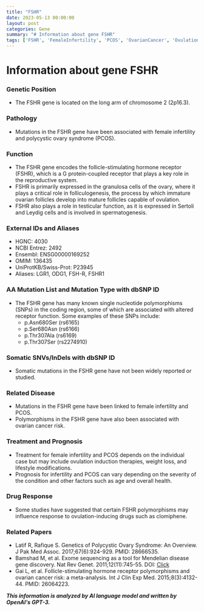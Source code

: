 ```yaml
---
title: "FSHR"
date: 2023-05-13 00:00:00
layout: post
categories: Gene
summary: "# Information about gene FSHR"
tags: ['FSHR', 'FemaleInfertility', 'PCOS', 'OvarianCancer', 'OvulationInduction', 'GeneticPolymorphisms', 'ReproductiveSystem', 'Spermatogenesis']
---
```


# Information about gene FSHR

### Genetic Position
- The FSHR gene is located on the long arm of chromosome 2 (2p16.3).

### Pathology
- Mutations in the FSHR gene have been associated with female infertility and polycystic ovary syndrome (PCOS).

### Function
- The FSHR gene encodes the follicle-stimulating hormone receptor (FSHR), which is a G protein-coupled receptor that plays a key role in the reproductive system.
- FSHR is primarily expressed in the granulosa cells of the ovary, where it plays a critical role in folliculogenesis, the process by which immature ovarian follicles develop into mature follicles capable of ovulation.
- FSHR also plays a role in testicular function, as it is expressed in Sertoli and Leydig cells and is involved in spermatogenesis.

### External IDs and Aliases
- HGNC: 4030
- NCBI Entrez: 2492
- Ensembl: ENSG00000169252
- OMIM: 136435
- UniProtKB/Swiss-Prot: P23945
- Aliases: LGR1, ODG1, FSH-R, FSHR1

### AA Mutation List and Mutation Type with dbSNP ID
- The FSHR gene has many known single nucleotide polymorphisms (SNPs) in the coding region, some of which are associated with altered receptor function. Some examples of these SNPs include:
    - p.Asn680Ser (rs6165)
    - p.Ser680Asn (rs6166)
    - p.Thr307Ala (rs6169)
    - p.Thr307Ser (rs2274910)

### Somatic SNVs/InDels with dbSNP ID
- Somatic mutations in the FSHR gene have not been widely reported or studied.

### Related Disease
- Mutations in the FSHR gene have been linked to female infertility and PCOS.
- Polymorphisms in the FSHR gene have also been associated with ovarian cancer risk.

### Treatment and Prognosis
- Treatment for female infertility and PCOS depends on the individual case but may include ovulation induction therapies, weight loss, and lifestyle modifications.
- Prognosis for infertility and PCOS can vary depending on the severity of the condition and other factors such as age and overall health.

### Drug Response
- Some studies have suggested that certain FSHR polymorphisms may influence response to ovulation-inducing drugs such as clomiphene.

### Related Papers
- Latif R, Rafique S. Genetics of Polycystic Ovary Syndrome: An Overview. J Pak Med Assoc. 2017;67(6):924-929. PMID: 28666535.
- Bamshad M, et al. Exome sequencing as a tool for Mendelian disease gene discovery. Nat Rev Genet. 2011;12(11):745-55. DOI: [Click](http://dx.doi.org/10.1038/nrg3031.)
- Gai L, et al. Follicle-stimulating hormone receptor polymorphisms and ovarian cancer risk: a meta-analysis. Int J Clin Exp Med. 2015;8(3):4132-44. PMID: 26064223.

**_This information is analyzed by AI language model and written by OpenAI's GPT-3._**